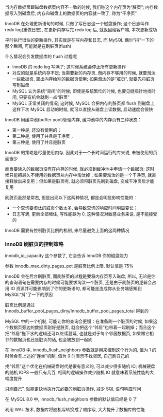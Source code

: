 当内存数据页跟磁盘数据页内容不一致的时候, 我们称这个内存页为“脏页”; 内存数据写入到磁盘后, 内存和磁盘上的数据页的内容就一致了, 称为“干净页”

InnoDB 在处理更新语句的时候, 只做了写日志这一个磁盘操作; 这个日志叫作 redo log(重做日志), 在更新内存写完 redo log 后, 就返回给客户端, 本次更新成功

平时执行很快的更新操作, 其实就是在写内存和日志, 而 MySQL 偶尔“抖”一下的那个瞬间, 可能就是在刷脏页(flush)

什么情况会引发数据库的 flush 过程呢

- InnoDB 的 redo log 写满了; 这时候系统会停止所有更新操作
- 对应的就是系统内存不足; 当需要新的内存页, 而内存不够用的时候, 就要淘汰一些数据页, 空出内存给别的数据页使用; 如果淘汰的是“脏页”, 就要先将脏页写到磁盘
- MySQL 认为系统“空闲”的时候; 即使是系统繁忙的时候, 也要见缝插针地找时间, 只要有机会就刷一点“脏页”
- MySQL 正常关闭的情况; 这时候, MySQL 会把内存的脏页都 flush 到磁盘上, 这样下次 MySQL 启动的时候, 就可以直接从磁盘上读数据, 启动速度会很快

InnoDB 用缓冲池(buffer pool)管理内存, 缓冲池中的内存页有三种状态：

- 第一种是, 还没有使用的；
- 第二种是, 使用了并且是干净页；
- 第三种是, 使用了并且是脏页

InnoDB 的策略是尽量使用内存, 因此对于一个长时间运行的库来说, 未被使用的页面很少

而当要读入的数据页没有在内存的时候, 就必须到缓冲池中申请一个数据页; 这时候只能把最久不使用的数据页从内存中淘汰掉：如果要淘汰的是一个干净页, 就直接释放出来复用；但如果是脏页呢, 就必须将脏页先刷到磁盘, 变成干净页后才能复用

刷脏页虽然是常态, 但是出现以下这两种情况, 都是会明显影响性能的：

- 一个查询要淘汰的脏页个数太多, 会导致查询的响应时间明显变长；
- 日志写满, 更新全部堵住, 写性能跌为 0, 这种情况对敏感业务来说, 是不能接受的

InnoDB 需要有控制脏页比例的机制, 来尽量避免上面的这两种情况

### InnoDB 刷脏页的控制策略	

innodb_io_capacity 这个参数了, 它会告诉 InnoDB 你的磁盘能力

参数 innodb_max_dirty_pages_pct 是脏页比例上限, 默认值是 75%

InnoDB 会在后台刷脏页, 而刷脏页的过程是要将内存页写入磁盘; 所以, 无论是你的查询语句在需要内存的时候可能要求淘汰一个脏页, 还是由于刷脏页的逻辑会占用 IO 资源并可能影响到了你的更新语句, 都可能是造成你从业务端感知到 MySQL“抖”了一下的原因

脏页比例是通过 Innodb_buffer_pool_pages_dirty/Innodb_buffer_pool_pages_total 得到的

MySQL 中的一个机制, 可能让你的查询会更慢：在准备刷一个脏页的时候, 如果这个数据页旁边的数据页刚好是脏页, 就会把这个“邻居”也带着一起刷掉；而且这个把“邻居”拖下水的逻辑还可以继续蔓延, 也就是对于每个邻居数据页, 如果跟它相邻的数据页也还是脏页的话, 也会被放到一起刷

在 InnoDB 中, innodb_flush_neighbors 参数就是用来控制这个行为的, 值为 1 的时候会有上述的“连坐”机制, 值为 0 时表示不找邻居, 自己刷自己的

找“邻居”这个优化在机械硬盘时代是很有意义的, 可以减少很多随机 IO; 机械硬盘的随机 IOPS 一般只有几百, 相同的逻辑操作减少随机 IO 就意味着系统性能的大幅度提升

只刷自己”, 就能更快地执行完必要的刷脏页操作, 减少 SQL 语句响应时间

在 MySQL 8.0 中, innodb_flush_neighbors 参数的默认值已经是 0 了

利用 WAL 技术, 数据库将随机写转换成了顺序写, 大大提升了数据库的性能